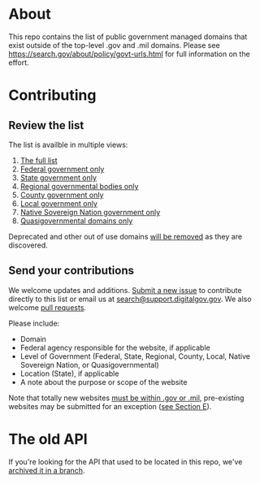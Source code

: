 # About

This repo contains the list of public government managed domains that exist outside of the top-level .gov and .mil domains. Please see https://search.gov/about/policy/govt-urls.html for full information on the effort.

# Contributing

## Review the list

The list is availble in multiple views:

1. [The full list](/1_govt_urls_full.csv)
1. [Federal government only](/2_govt_urls_federal_only.csv)
1. [State government only](/3_govt_urls_state_only.csv)
1. [Regional governmental bodies only](/4_govt_urls_regional_only.csv)
1. [County government only](/5_govt_urls_county_only.csv)
1. [Local government only](6_govt_urls_local_only.csv)
1. [Native Sovereign Nation government only](7_govt_urls_native_sovereign_nations_only.csv)
1. [Quasigovernmental domains only](8_govt_urls_quasigovernmental_only.csv)

Deprecated and other out of use domains [will be removed](https://github.com/GSA/govt-urls-master/9_govt_urls_not_used.csv) as they are discovered.

## Send your contributions

We welcome updates and additions. [Submit a new issue](https://github.com/GSA/govt-urls/issues) to contribute directly to this list or email us at <search@support.digitalgov.gov>. We also welcome [pull requests](https://github.com/GSA/govt-urls/pulls).

Please include:

* Domain
* Federal agency responsible for the website, if applicable
* Level of Government (Federal, State, Regional, County, Local, Native Sovereign Nation, or Quasigovernmental)
* Location (State), if applicable
* A note about the purpose or scope of the website

Note that totally new websites [must be within .gov or .mil](https://policy.cio.gov/web-policy/domain/), pre-existing websites may be submitted for an exception ([see Section E](https://policy.cio.gov/web-policy/domain/)).

# The old API

If you're looking for the API that used to be located in this repo, we've [archived it in a branch](https://github.com/GSA/govt-urls/tree/pre-deprecation-release).
